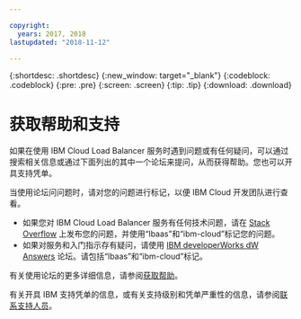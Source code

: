 ```yaml
---

copyright:
  years: 2017, 2018
lastupdated: "2018-11-12"

---
```


{:shortdesc: .shortdesc}
{:new_window: target="_blank"}
{:codeblock: .codeblock}
{:pre: .pre}
{:screen: .screen}
{:tip: .tip}
{:download: .download}

# 获取帮助和支持

如果在使用 IBM Cloud Load Balancer 服务时遇到问题或有任何疑问，可以通过搜索相关信息或通过下面列出的其中一个论坛来提问，从而获得帮助。您也可以开具支持凭单。

当使用论坛问问题时，请对您的问题进行标记，以便 IBM Cloud 开发团队进行查看。

* 如果您对 IBM Cloud Load Balancer 服务有任何技术问题，请在 [Stack Overflow](https://stackoverflow.com/search?q=lbaas+ibm-cloud) 上发布您的问题，并使用“lbaas”和“ibm-cloud”标记您的问题。
* 如果对服务和入门指示存有疑问，请使用 [IBM
developerWorks dW Answers](https://developer.ibm.com/answers/topics/lbaas.html?smartspace=ibm-cloud) 论坛。请包括“lbaas”和“ibm-cloud”标记。

有关使用论坛的更多详细信息，请参阅[获取帮助](https://console.bluemix.net/docs/support/index.html#getting-help)。


有关开具 IBM 支持凭单的信息，或有关支持级别和凭单严重性的信息，请参阅[联系支持人员](https://console.bluemix.net/docs/support/index.html#contacting-support)。
